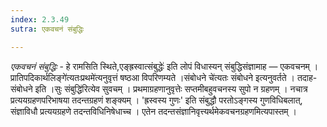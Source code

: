 ```yaml
---
index: 2.3.49
sutra: एकवचनं संबुद्धिः

---
```

_एकवचनं संबुद्धिः_ - हे रामसिति स्थिते,एङ्ह्रस्वात्संबुद्धेः॑ इति लोपं विधास्यन् संबुद्धिसंज्ञामाह — एकवचनम् ।प्रातिपदिकार्थलिङ्गे॑त्यतःप्रथमे॑त्यनुवृत्तं षष्ठआ विपरिणम्यते ।संबोधने चे॑त्यतः संबोधने इत्यनुवर्तते । तदाह-संबोधने इति ।सुः संबुद्धि॑रित्येव सुवचम् । प्रथमाग्रहणानुवृत्तेः सप्तमीबहुवचनस्य सुपो न ग्रहणम् । नचात्र प्रत्ययग्रहणपरिभाषया तदन्तग्रहणं शङ्क्यम् । 'ह्रस्वस्य गुणः' इति संबुद्धौ परतोऽङ्गस्य गुणविधिबलात्, संज्ञाविधौ प्रत्ययग्रहणे तदन्तविधिनिषेधाच्च । एतेन तदन्तसंज्ञानिवृत्त्यर्थमेकवचनग्रहणमित्यपास्तम् ।